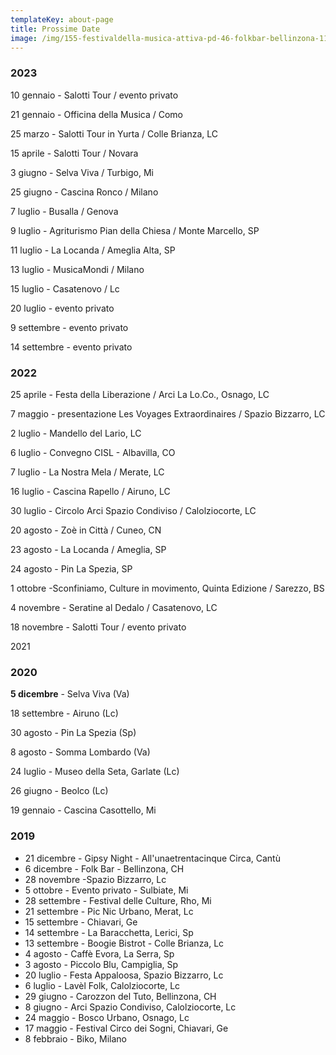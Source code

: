 ```yaml
---
templateKey: about-page
title: Prossime Date
image: /img/155-festivaldella-musica-attiva-pd-46-folkbar-bellinzona-116-selva-viva-turbigo-mi-1-1-.png
---
```

### **2﻿023**

1﻿0 gennaio - Salotti Tour / evento privato

2﻿1 gennaio - Officina della Musica / Como

2﻿5 marzo - Salotti Tour in Yurta / Colle Brianza, LC

1﻿5 aprile - Salotti Tour / Novara

3﻿ giugno - Selva Viva / Turbigo, Mi

2﻿5 giugno - Cascina Ronco / Milano

7﻿ luglio - Busalla / Genova

9﻿ luglio - Agriturismo Pian della Chiesa / Monte Marcello, SP 

1﻿1 luglio - La Locanda / Ameglia Alta, SP

1﻿3 luglio - MusicaMondi / Milano

1﻿5 luglio - Casatenovo / Lc

2﻿0 luglio - evento privato

9﻿ settembre - evento privato

1﻿4 settembre - evento privato



### **2﻿022**

2﻿5 aprile - Festa della Liberazione / Arci La Lo.Co., Osnago, LC

7﻿ maggio - presentazione Les Voyages Extraordinaires / Spazio Bizzarro, LC

2 luglio - Mandello del Lario, LC

6﻿ luglio - Convegno CISL - Albavilla, CO

7﻿ luglio - La Nostra Mela / Merate, LC

1﻿6 luglio - Cascina Rapello / Airuno, LC

3﻿0 luglio - Circolo Arci Spazio Condiviso / Calolziocorte, LC

2﻿0 agosto - Zoè in Città / Cuneo, CN

2﻿3 agosto - La Locanda / Ameglia, SP

2﻿4 agosto - Pin La Spezia, SP

1﻿ ottobre -Sconfiniamo, Culture in movimento, Quinta Edizione / Sarezzo, BS

4﻿ novembre - Seratine al Dedalo / Casatenovo, LC

1﻿8 novembre - Salotti Tour / evento privato

2﻿021

### **2020**

**5 dicembre** - Selva Viva (Va)

18 settembre - Airuno (Lc)

30 agosto - Pin La Spezia (Sp)

8 agosto - Somma Lombardo (Va)

24 luglio - Museo della Seta, Garlate (Lc)

26 giugno - Beolco (Lc)

19 gennaio - Cascina Casottello, Mi

### **2019**

* 21 dicembre - Gipsy Night - All'unaetrentacinque Circa, Cantù
* 6 dicembre - Folk Bar - Bellinzona, CH
* 28 novembre -Spazio Bizzarro, Lc
* 5 ottobre - Evento privato - Sulbiate, Mi
* 28 settembre - Festival delle Culture, Rho, Mi
* 21 settembre - Pic Nic Urbano, Merat, Lc
* 15 settembre - Chiavari, Ge
* 14 settembre - La Baracchetta, Lerici, Sp
* 13 settembre - Boogie Bistrot - Colle Brianza, Lc
* 4 agosto - Caffè Evora, La Serra, Sp
* 3 agosto - Piccolo Blu, Campiglia, Sp
* 20 luglio - Festa Appaloosa, Spazio Bizzarro, Lc
* 6 luglio - Lavèl Folk, Calolziocorte, Lc
* 29 giugno - Carozzon del Tuto, Bellinzona, CH
* 8 giugno - Arci Spazio Condiviso, Calolziocorte, Lc
* 24 maggio - Bosco Urbano, Osnago, Lc
* 17 maggio - Festival Circo dei Sogni, Chiavari, Ge
* 8 febbraio - Biko, Milano